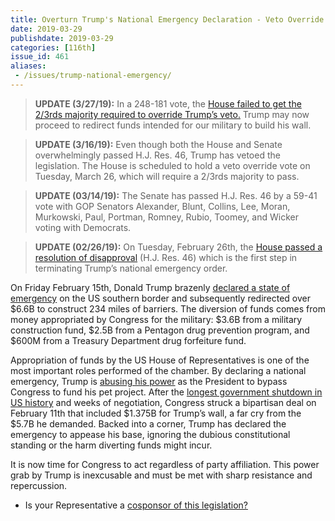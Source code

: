 ```yaml
---
title: Overturn Trump's National Emergency Declaration - Veto Override Vote Tues - Failed
date: 2019-03-29
publishdate: 2019-03-29
categories: [116th]
issue_id: 461
aliases:
 - /issues/trump-national-emergency/
---
```

>**UPDATE (3/27/19):** In a 248-181 vote, the [House failed to get the 2/3rds majority required to override Trump’s veto.](https://www.axios.com/trump-national-emergency-house-veto-overrride-fails-108c1418-78e0-4d8d-9e4a-4c3c9dfb9fd2.html?utm_source=twitter&utm_medium=social&utm_campaign=organic&utm_content=1100) Trump may now proceed to redirect funds intended for our military to build his wall.

>**UPDATE (3/16/19):** Even though both the House and Senate overwhelmingly passed H.J. Res. 46, Trump has vetoed the legislation. The House is scheduled to hold a veto override vote on Tuesday, March 26, which will require a 2/3rds majority to pass. 

>**UPDATE (03/14/19):** The Senate has passed H.J. Res. 46 by a 59-41 vote with GOP Senators Alexander, Blunt, Collins, Lee, Moran, Murkowski, Paul, Portman, Romney, Rubio, Toomey, and  Wicker voting with Democrats. 

>**UPDATE (02/26/19):** On Tuesday, February 26th, the [House passed a resolution of disapproval](https://www.washingtonpost.com/powerpost/house-sponsor-of-resolution-to-nix-emergency-declaration-acknowledges-uphill-battle-on-overriding-expected-trump-veto/2019/02/26/22104532-39d2-11e9-aaae-69364b2ed137_story.html?utm_term=.ad7d16761e88) (H.J. Res. 46) which is the first step in terminating Trump’s national emergency order. 

On Friday February 15th, Donald Trump brazenly [declared a state of emergency](https://www.politico.com/story/2019/02/15/trump-national-emergency-border-wall-1170988) on the US southern border and subsequently redirected over $6.6B to construct 234 miles of barriers. The diversion of funds comes from money appropriated by Congress for the military: $3.6B from a military construction fund, $2.5B from a Pentagon drug prevention program, and $600M from a Treasury Department drug forfeiture fund. 

Appropriation of funds by the US House of Representatives is one of the most important roles performed of the chamber. By declaring a national emergency, Trump is [abusing his power](https://www.nbcnews.com/politics/congress/dangerous-abuse-lawless-bipartisan-attack-trump-national-emergency-declaration-n971826) as the President to bypass Congress to fund his pet project.  After the [longest government shutdown in US history](https://www.cbsnews.com/news/what-is-the-longest-government-shutdown-every-government-shutdown-and-how-long-they-lasted/) and weeks of negotiation, Congress struck a bipartisan deal on February 11th that included $1.375B for Trump’s wall, a far cry from the $5.7B he demanded. Backed into a corner, Trump has declared the emergency to appease his base, ignoring the dubious constitutional standing or the harm diverting funds might incur. 

It is now time for Congress to act regardless of party affiliation. This power grab by Trump is inexcusable and must be met with sharp resistance and repercussion.  

- Is your Representative a [cosponsor of this legislation?](https://www.congress.gov/bill/116th-congress/house-joint-resolution/46/cosponsors?q=%7B%22search%22%3A%5B%22H.J.+Resolution+46%22%5D%7D&r=1&s=1)